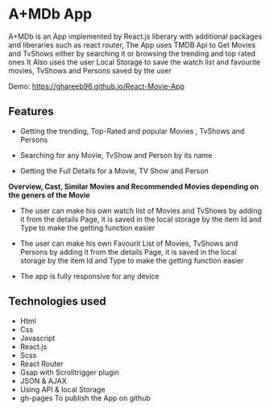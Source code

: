 # A+MDb App
A+MDb is an App implemented by React.js liberary with additional packages and liberaries such as react router, The App uses TMDB Api to Get Movies and TvShows either by searching it or browsing the trending and top rated ones
It Also uses the user Local Storage to save the watch list and favourite movies, TvShows and Persons saved by the user

Demo: https://ghareeb96.github.io/React-Movie-App

## Features
* Getting the trending, Top-Rated and popular Movies , TvShows and Persons

* Searching for any Movie, TvShow and Person by its name

* Getting the Full Details for a Movie, TV Show and Person

**Overview, Cast, Similar Movies and Recommended Movies depending on the geners of the Movie**

* The user can make his own watch list of Movies and TvShows by adding it from the details Page, it is saved in the local storage by the item Id and Type to make the getting function easier

* The user can make his own Favourit List of Movies, TvShows and Persons by adding it from the details Page, it is saved in the local storage by the item Id and Type to make the getting function easier

* The app is fully responsive for any device

## Technologies used 
* Html
* Css 
* Javascript
* React.js
* Scss
* React Router
* Gsap with Scrolltrigger plugin
* JSON & AJAX
* Using API & local Storage
* gh-pages To publish the App on github

